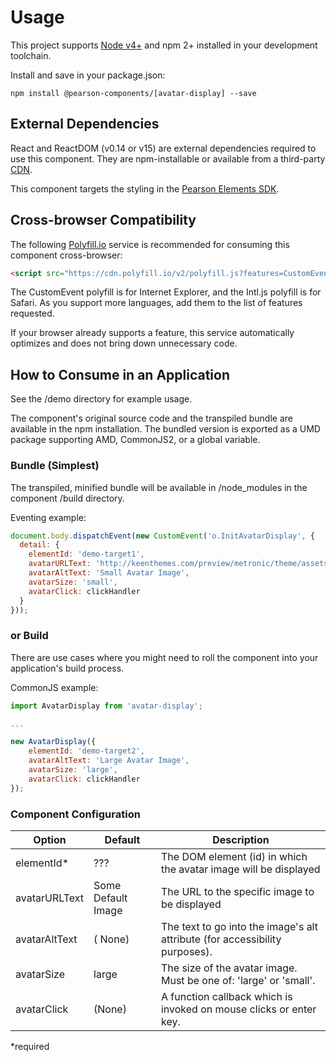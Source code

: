 # Usage

This project supports [Node v4+](https://nodejs.org) and npm 2+ installed in your development toolchain.

Install and save in your package.json:

    npm install @pearson-components/[avatar-display] --save

## External Dependencies

React and ReactDOM (v0.14 or v15) are external dependencies required to use this component. They are npm-installable or 
available from a third-party [CDN](https://cdnjs.com/libraries/react/).

This component targets the styling in the [Pearson Elements SDK](https://www.npmjs.com/package/pearson-elements).

## Cross-browser Compatibility

The following [Polyfill.io](https://cdn.polyfill.io/v2/docs/examples) service is recommended for consuming this 
component cross-browser:

```html
<script src="https://cdn.polyfill.io/v2/polyfill.js?features=CustomEvent,Intl.~locale.en,Intl.~locale.fr"></script>
```

The CustomEvent polyfill is for Internet Explorer, and the Intl.js polyfill is for Safari. As you support more languages,
add them to the list of features requested.

If your browser already supports a feature, this service automatically optimizes and does not bring down unnecessary code.

## How to Consume in an Application

See the /demo directory for example usage.

The component's original source code and the transpiled bundle are available in the npm installation. The bundled version
 is exported as a UMD package supporting AMD, CommonJS2, or a global variable.
     
### Bundle (Simplest)

The transpiled, minified bundle will be available in /node_modules in the component /build directory.

Eventing example:

```js
document.body.dispatchEvent(new CustomEvent('o.InitAvatarDisplay', {
  detail: {
    elementId: 'demo-target1',
    avatarURLText: 'http://keenthemes.com/preview/metronic/theme/assets/pages/media/profile/profile_user.jpg',
    avatarAltText: 'Small Avatar Image',
    avatarSize: 'small',
    avatarClick: clickHandler
  }
}));
```

### or Build

There are use cases where you might need to roll the component into your application's build process.

CommonJS example:

```js
import AvatarDisplay from 'avatar-display';

...

new AvatarDisplay({
    elementId: 'demo-target2',
    avatarAltText: 'Large Avatar Image',
    avatarSize: 'large',
    avatarClick: clickHandler
});
```
    
### Component Configuration

| **Option** | **Default** |**Description**|
|----------|-------|---|
| elementId* | ??? | The DOM element (id) in which the avatar image will be displayed |
| avatarURLText| Some Default Image |The URL to the specific image to be displayed |
| avatarAltText|( None) |The text to go into the image's alt attribute (for accessibility purposes). |
| avatarSize| large |The size of the avatar image.  Must be one of: 'large' or 'small'. |
| avatarClick| (None) |A function callback which is invoked on mouse clicks or enter key. |
*required